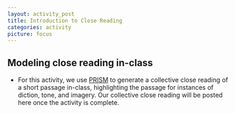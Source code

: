 ```yaml
---
layout: activity_post
title: Introduction to Close Reading
categories: activity
picture: focus
---
```


## Modeling close reading in-class

* For this activity, we use [PRISM](http://prism.scholarslab.org/) to generate a collective close reading of a short passage in-class, highlighting the passage for instances of diction, tone, and imagery. Our collective close reading will be posted here once the activity is complete.